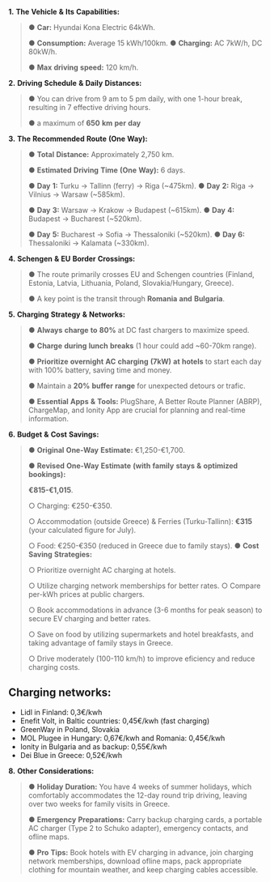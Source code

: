 **1.** **The** **Vehicle** **&** **Its** **Capabilities:**

> ● **Car:** Hyundai Kona Electric 64kWh.
>
> ● **Consumption:** Average 15 kWh/100km. ● **Charging:** AC 7kW/h, DC
> 80kW/h.
>
> ● **Max** **driving** **speed:** 120 km/h.

**2.** **Driving** **Schedule** **&** **Daily** **Distances:**

> ● You can drive from 9 am to 5 pm daily, with one 1-hour break,
> resulting in 7 effective driving hours.
>
> ● a maximum of **650** **km** **per** **day**

**3.** **The** **Recommended** **Route** **(One** **Way):**

> ● **Total** **Distance:** Approximately 2,750 km.
>
> ● **Estimated** **Driving** **Time** **(One** **Way):** 6 days.
>
> ● **Day** **1:** Turku → Tallinn (ferry) → Riga (~475km). ● **Day**
> **2:** Riga → Vilnius → Warsaw (~585km).
>
> ● **Day** **3:** Warsaw → Krakow → Budapest (~615km). ● **Day** **4:**
> Budapest → Bucharest (~520km).
>
> ● **Day** **5:** Bucharest → Sofia → Thessaloniki (~520km). ● **Day**
> **6:** Thessaloniki → Kalamata (~330km).

**4.** **Schengen** **&** **EU** **Border** **Crossings:**

> ● The route primarily crosses EU and Schengen countries (Finland,
> Estonia, Latvia, Lithuania, Poland, Slovakia/Hungary, Greece).
>
> ● A key point is the transit through **Romania** **and** **Bulgaria**.

**5.** **Charging** **Strategy** **&** **Networks:**

> ● **Always** **charge** **to** **80%** at DC fast chargers to maximize
> speed.
>
> ● **Charge** **during** **lunch** **breaks** (1 hour could add
> ~60-70km range).
>
> ● **Prioritize** **overnight** **AC** **charging** **(7kW)** **at**
> **hotels** to start each day with 100% battery, saving time and money.
>
> ● Maintain a **20%** **buffer** **range** for unexpected detours or
> trafic.
>
> ● **Essential** **Apps** **&** **Tools:** PlugShare, A Better Route
> Planner (ABRP), ChargeMap, and Ionity App are crucial for planning and
> real-time information.

**6.** **Budget** **&** **Cost** **Savings:**

> ● **Original** **One-Way** **Estimate:** €1,250-€1,700.
>
> ● **Revised** **One-Way** **Estimate** **(with** **family** **stays**
> **&** **optimized** **bookings):**
>
> **€815-€1,015**.
>
> ○ Charging: €250-€350.
>
> ○ Accommodation (outside Greece) & Ferries (Turku-Tallinn): **€315**
> (your calculated figure for July).
>
> ○ Food: €250-€350 (reduced in Greece due to family stays). ● **Cost**
> **Saving** **Strategies:**
>
> ○ Prioritize overnight AC charging at hotels.
>
> ○ Utilize charging network memberships for better rates. ○ Compare
> per-kWh prices at public chargers.
>
> ○ Book accommodations in advance (3-6 months for peak season) to
> secure EV charging and better rates.
>
> ○ Save on food by utilizing supermarkets and hotel breakfasts, and
> taking advantage of family stays in Greece.
>
> ○ Drive moderately (100-110 km/h) to improve eficiency and reduce
> charging costs.

## Charging networks:
- Lidl in Finland: 0,3€/kwh
- Enefit Volt, in Baltic countries: 0,45€/kwh (fast charging)
- GreenWay in Poland, Slovakia
- MOL Plugee in Hungary: 0,67€/kwh and Romania: 0,45€/kwh
- Ionity in Bulgaria and as backup: 0,55€/kwh
- Dei Blue in Greece: 0,52€/kwh

**8.** **Other** **Considerations:**

> ● **Holiday** **Duration:** You have 4 weeks of summer holidays, which
> comfortably accommodates the 12-day round trip driving, leaving over
> two weeks for family visits in Greece.
>
> ● **Emergency** **Preparations:** Carry backup charging cards, a
> portable AC charger (Type 2 to Schuko adapter), emergency contacts,
> and ofline maps.
>
> ● **Pro** **Tips:** Book hotels with EV charging in advance, join
> charging network memberships, download ofline maps, pack appropriate
> clothing for mountain weather, and keep charging cables accessible.

